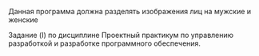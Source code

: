 Данная программа должна разделять изображения лиц на мужские и женские

Задание (I) по дисциплине Проектный практикум по управлению разработкой и разработке программного обеспечения.
